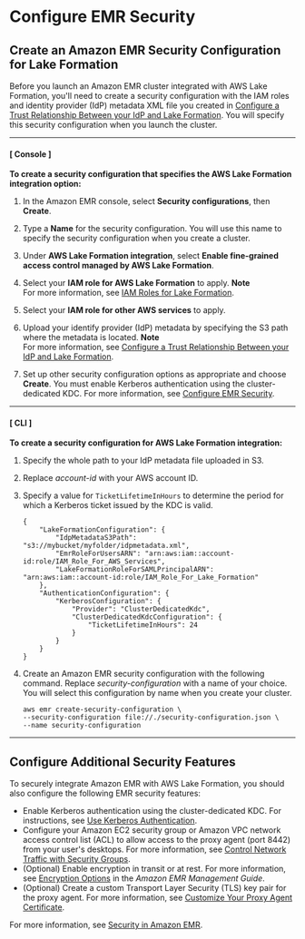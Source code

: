 # Configure EMR Security<a name="emr-lf-security"></a>

## Create an Amazon EMR Security Configuration for Lake Formation<a name="emr-lf-security-config"></a>

Before you launch an Amazon EMR cluster integrated with AWS Lake Formation, you'll need to create a security configuration with the IAM roles and identity provider \(IdP\) metadata XML file you created in [Configure a Trust Relationship Between your IdP and Lake Formation](emr-lf-federation.md)\. You will specify this security configuration when you launch the cluster\.

------
#### [ Console ]

**To create a security configuration that specifies the **AWS Lake Formation integration** option:**

1. In the Amazon EMR console, select **Security configurations**, then **Create**\.

1. Type a **Name** for the security configuration\. You will use this name to specify the security configuration when you create a cluster\.

1. Under **AWS Lake Formation integration**, select **Enable fine\-grained access control managed by AWS Lake Formation**\.

1. Select your **IAM role for AWS Lake Formation** to apply\.
**Note**  
For more information, see [IAM Roles for Lake Formation](emr-lf-iam-role.md)\.

1. Select your **IAM role for other AWS services** to apply\. 

1. Upload your identify provider \(IdP\) metadata by specifying the S3 path where the metadata is located\. 
**Note**  
For more information, see [Configure a Trust Relationship Between your IdP and Lake Formation](emr-lf-federation.md)\.

1. Set up other security configuration options as appropriate and choose **Create**\. You must enable Kerberos authentication using the cluster\-dedicated KDC\. For more information, see [Configure EMR Security](#emr-lf-security)\. 

------
#### [ CLI ]

**To create a security configuration for **AWS Lake Formation integration**:**

1. Specify the whole path to your IdP metadata file uploaded in S3\.

1. Replace *account\-id* with your AWS account ID\.

1. Specify a value for `TicketLifetimeInHours` to determine the period for which a Kerberos ticket issued by the KDC is valid\. 

   ```
   {
       "LakeFormationConfiguration": {
           "IdpMetadataS3Path": "s3://mybucket/myfolder/idpmetadata.xml",
           "EmrRoleForUsersARN": "arn:aws:iam::account-id:role/IAM_Role_For_AWS_Services",
           "LakeFormationRoleForSAMLPrincipalARN": "arn:aws:iam::account-id:role/IAM_Role_For_Lake_Formation"
       },
       "AuthenticationConfiguration": {
           "KerberosConfiguration": {
               "Provider": "ClusterDedicatedKdc",
               "ClusterDedicatedKdcConfiguration": {
                   "TicketLifetimeInHours": 24
               }
           }
       }
   }
   ```

1. Create an Amazon EMR security configuration with the following command\. Replace *security\-configuration* with a name of your choice\. You will select this configuration by name when you create your cluster\.

   ```
   aws emr create-security-configuration \
   --security-configuration file://./security-configuration.json \
   --name security-configuration
   ```

------

## Configure Additional Security Features<a name="emr-lf-security-features"></a>

To securely integrate Amazon EMR with AWS Lake Formation, you should also configure the following EMR security features:
+ Enable Kerberos authentication using the cluster\-dedicated KDC\. For instructions, see [Use Kerberos Authentication](https://docs.aws.amazon.com/emr/latest/ManagementGuide/emr-kerberos.html)\.
+ Configure your Amazon EC2 security group or Amazon VPC network access control list \(ACL\) to allow access to the proxy agent \(port 8442\) from your user's desktops\. For more information, see [Control Network Traffic with Security Groups](https://docs.aws.amazon.com/emr/latest/ManagementGuide/emr-security-groups.html)\.
+ \(Optional\) Enable encryption in transit or at rest\. For more information, see [Encryption Options](https://docs.aws.amazon.com/emr/latest/ManagementGuide/emr-data-encryption-options.html) in the *Amazon EMR Management Guide*\. 
+ \(Optional\) Create a custom Transport Layer Security \(TLS\) key pair for the proxy agent\. For more information, see [Customize Your Proxy Agent Certificate](emr-lf-TLS.md)\.

For more information, see [Security in Amazon EMR](https://docs.aws.amazon.com/emr/latest/ManagementGuide/emr-security.html)\.